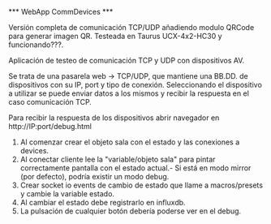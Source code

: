 
*** WebApp CommDevices ***                                       
                                                                    
Versión completa de comunicación TCP/UDP añadiendo modulo QRCode para generar imagen QR. Testeada en Taurus UCX-4x2-HC30 y funcionando???.

Aplicación de testeo de comunicación TCP y UDP con dispositivos AV. 

Se trata de una pasarela web -> TCP/UDP, que mantiene una BB.DD. de dispositivos con su IP, port y tipo de conexión. Seleccionando el dispositivo a utilizar se puede enviar datos a los mismos y recibir la respuesta en el caso comunicación TCP.

Para recibir la respuesta de los dispositivos abrir navegador en http://IP:port/debug.html


1. Al comenzar crear el objeto sala con el estado y las conexiones a devices.
2. Al conectar cliente lee la "variable/objeto sala" para pintar correctamente pantalla con el estado actual.- Si está en modo mirror (por defecto), podría existir un modo debug.
3. Crear socket io events de cambio de estado que llame a macros/presets y cambie la variable estado. 
4. Al cambiar el estado debe registrarlo en influxdb.
5. La pulsación de cualquier botón debería poderse ver en el debug.